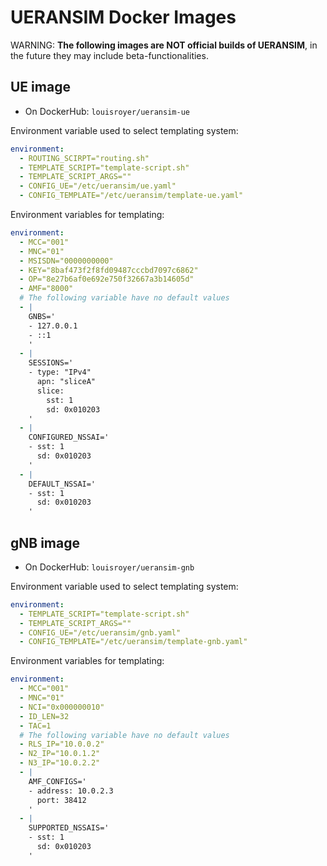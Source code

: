 # UERANSIM Docker Images
WARNING: **The following images are NOT official builds of UERANSIM**, in the future they may include beta-functionalities.

## UE image
- On DockerHub: `louisroyer/ueransim-ue`

Environment variable used to select templating system:
```yaml
environment:
  - ROUTING_SCIRPT="routing.sh"
  - TEMPLATE_SCRIPT="template-script.sh"
  - TEMPLATE_SCRIPT_ARGS=""
  - CONFIG_UE="/etc/ueransim/ue.yaml"
  - CONFIG_TEMPLATE="/etc/ueransim/template-ue.yaml"
```

Environment variables for templating:
```yaml
environment:
  - MCC="001"
  - MNC="01"
  - MSISDN="0000000000"
  - KEY="8baf473f2f8fd09487cccbd7097c6862"
  - OP="8e27b6af0e692e750f32667a3b14605d"
  - AMF="8000"
  # The following variable have no default values
  - |
    GNBS='
    - 127.0.0.1
    - ::1
    '
  - |
    SESSIONS='   
    - type: "IPv4"
      apn: "sliceA"
      slice:
        sst: 1
        sd: 0x010203
    '
  - |
    CONFIGURED_NSSAI='
    - sst: 1
      sd: 0x010203
    '
  - |
    DEFAULT_NSSAI='
    - sst: 1
      sd: 0x010203
    '
```

## gNB image
- On DockerHub: `louisroyer/ueransim-gnb`

Environment variable used to select templating system:
```yaml
environment:
  - TEMPLATE_SCRIPT="template-script.sh"
  - TEMPLATE_SCRIPT_ARGS=""
  - CONFIG_UE="/etc/ueransim/gnb.yaml"
  - CONFIG_TEMPLATE="/etc/ueransim/template-gnb.yaml"
```

Environment variables for templating:
```yaml
environment:
  - MCC="001"
  - MNC="01"
  - NCI="0x000000010"
  - ID_LEN=32
  - TAC=1
  # The following variable have no default values
  - RLS_IP="10.0.0.2"
  - N2_IP="10.0.1.2"
  - N3_IP="10.0.2.2"
  - |
    AMF_CONFIGS='
    - address: 10.0.2.3
      port: 38412
    '
  - |
    SUPPORTED_NSSAIS='
    - sst: 1
      sd: 0x010203
    '
```
